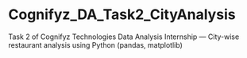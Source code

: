 # Cognifyz_DA_Task2_CityAnalysis
Task 2 of Cognifyz Technologies Data Analysis Internship — City-wise restaurant analysis using Python (pandas, matplotlib)
